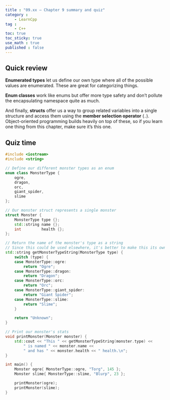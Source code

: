 ```yaml
---
title : "09.xx — Chapter 9 summary and quiz"
category :
    - LearnCpp
tag : 
    - C++
toc: true  
toc_sticky: true 
use_math : true
published : false
---
```



## Quick review

**Enumerated types** let us define our own type where all of the possible values are enumerated. These are great for categorizing things.

**Enum classes** work like enums but offer more type safety and don’t pollute the encapsulating namespace quite as much.

And finally, **structs** offer us a way to group related variables into a single structure and access them using the **member selection operator** (`.`). Object-oriented programming builds heavily on top of these, so if you learn one thing from this chapter, make sure it’s this one.


## Quiz time

```c++
#include <iostream>
#include <string>

// Define our different monster types as an enum
enum class MonsterType {
	ogre,
	dragon,
	orc,
	giant_spider,
	slime
};

// Our monster struct represents a single monster
struct Monster {
	MonsterType type {};
	std::string name {};
	int         health {};
};

// Return the name of the monster's type as a string
// Since this could be used elsewhere, it's better to make this its own function
std::string getMonsterTypeString(MonsterType type) {
	switch (type) {
	case MonsterType::ogre:
		return "Ogre";
	case MonsterType::dragon:
		return "Dragon";
	case MonsterType::orc:
		return "Orc";
	case MonsterType::giant_spider:
		return "Giant Spider";
	case MonsterType::slime:
		return "Slime";
	}

	return "Unknown";
}

// Print our monster's stats
void printMonster(Monster monster) {
	std::cout << "This " << getMonsterTypeString(monster.type) <<
		" is named " << monster.name <<
		" and has " << monster.health << " health.\n";
}

int main() {
	Monster ogre{ MonsterType::ogre, "Torg", 145 };
	Monster slime{ MonsterType::slime, "Blurp", 23 };

	printMonster(ogre);
	printMonster(slime);
}
```
